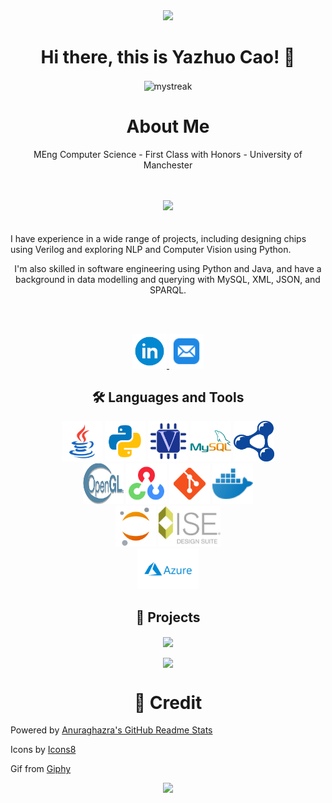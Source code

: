 <div id="header" align="center">
  <img src="https://media.giphy.com/media/WjfaoYXUwFViqbK66M/giphy.gif" width="285"/>
</div>
<h1 align="center">
Hi there, this is Yazhuo Cao! 👋
</h1>
<!-- 
<div align="center">
  <img align="center" src="https://github-readme-stats-sigma-five.vercel.app/api?username=gloc99&count_private=true&show_icons=true&hide_border=true&hide_title=true&line_height=30&theme=buefy" />
</div> -->

<div align="center">
  <img align="center" src="https://github-readme-streak-stats.herokuapp.com?user=GloC99&theme=buefy&hide_border=true&date_format=j%20M%5B%20Y%5D" alt="mystreak"/>
</div>


<!--
<div align="center">
  <img align="center" src="https://github-readme-streak-stats.herokuapp.com/?user=gloc99&hide_border=true&theme=tokyonight_duo" alt="mystreak"/>
</div>
-->


<!--
<div align="center">
  <img align="center" src="https://activity-graph.herokuapp.com/graph?username=gloc99&theme=minimal&hide_border=true&area=true&hide_title=true&bg_color=white"/>
</div>
-->
<!-- 
<div align="center">
  <img height=150 align="center" src="https://github-readme-stats-sigma-five.vercel.app/api/top-langs/?username=gloc99&layout=compact&hide=html&langs_count=10&theme=buefy&" />
</div> -->

<h1 align="center">
  About Me
</h1>

<p align="center">
 MEng Computer Science - First Class with Honors - University of Manchester 
</p>
  <br><br/>
 <div id="header" align="center">
   <a href="https://www.manchester.ac.uk"><img src="https://media.giphy.com/media/7OQpC4XSFSNpuyCDNU/giphy.gif" width="170"/></a>
</div>
<br></br>
I have experience in a wide range of projects, including designing chips using Verilog and exploring NLP and Computer Vision using Python. 

<p align="center">
 I'm also skilled in software engineering using Python and Java, and have a background in data modelling and querying with MySQL, XML, JSON, and SPARQL. 
 
<!--   I am eager to continue growing and learning as a developer. Feel free to browse my work and reach out for collaboration opportunities. -->
  </p>
  <br></br>
<p align="center">
   <a href="https://www.linkedin.com/in/yazhuo-cao-012322216">
    <img src="icons/icons8-linkedin-circled.svg" width=55 height=55> 
  </a>
 <a href="mailto:yazhuo.cao@gmail.com">
    <img src="icons/icons8-mail-48.png" width=55 height=55>
  </a>
</p>

<h2 align="center">
  🛠 Languages and Tools
</h2>

<div align="center">
  <!-- https://icons8.com/icons -->
  <a href="https://www.java.com/en/"><img src="icons/icons8-java.svg" width=65 height=65></a>
  <a href="https://www.python.org/"><img src="icons/icons8-python.svg" width=65 height=65></a>
  <a href="https://www.verilog.com/"><img src="icons/verilog.png" width=65 height=65></a>
  <a href="https://www.mysql.com"><img src="icons/icons8-mysql-logo.svg" width=65 height=65></a>
  <a href="https://www.w3.org/RDF/"><img src="icons/rdf%20format.svg" width=65 height=65></a>
</div>

<div align="center">
  <a href="https://www.opengl.org"><img src="icons/Opengl-logo.svg" width=65 height=65></a>
  <a href="https://opencv.org"><img src="icons/icons8-opencv.svg" width=65 height=65></a>
  <a href="https://git-scm.com"><img src="icons/icons8-git-96.png" width=65 height=65></a>
  <a href="https://www.docker.com/"><img src="icons/icons8-docker-logo-48.png" height=65></a>
</div>

<div align="center">
  <a href="https://jupyter.org"><img src="icons/icons8-jupyter.svg" width=65 height=65></a>
  <a href="https://www.xilinx.com/products/design-tools/ise-design-suite.html"><img src="icons/XilinxISE_DS_Logo.jpg" height=65></a>
</div>

<div align="center">
  <a href="https://azure.microsoft.com"><img src="icons/Microsoft_Azure-Logo.wine.png" height=65></a>
</div>

<h2 align="center">
  📝 Projects
</h2>

<div align="center">
  
<a href="https://github.com/GloC99/Bioschemas-Validator"> <img align="center" src="https://github-readme-stats-sigma-five.vercel.app/api/pin/?username=GloC99&repo=Bioschemas-Validator&show_owner=true&theme=buefy" /></a>
  
  
  <a href="https://github.com/GloC99/Reports-and-Presentations"> <img align="center" src="https://github-readme-stats-sigma-five.vercel.app/api/pin/?username=GloC99&repo=Reports-and-Presentations&show_owner=true&theme=buefy" /></a>
</div>


<h1 align="center">
  🎉 Credit
</h1>

Powered by [Anuraghazra's GitHub Readme Stats](https://github.com/anuraghazra/github-readme-stats)


Icons by <a target="_blank" href="https://icons8.com">Icons8</a>

Gif from [Giphy](https://giphy.com/stickers/)


<div id="header" align="center">
  <a href="https://github.com/YechengChu/YechengChu"><img src="https://media.giphy.com/media/7ah0382wGac1Qtv0f7/giphy.gif" width="300"/></a>
</div>

<!--
**GloC99/GloC99** is a ✨ _special_ ✨ repository because its `README.md` (this file) appears on your GitHub profile.

Here are some ideas to get you started:

- 🔭 I’m currently working on ...
- 🌱 I’m currently learning ...
- 👯 I’m looking to collaborate on ...
- 🤔 I’m looking for help with ...
- 💬 Ask me about ...
- 📫 How to reach me: ...
- 😄 Pronouns: ...
- ⚡ Fun fact: ...
-->

